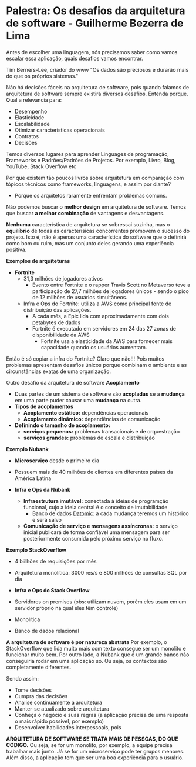 # Palestra: Os desafios da arquitetura de software - Guilherme Bezerra de Lima
Antes de escolher uma linguagem, nós precisamos saber como vamos escalar essa aplicação, quais desafios vamos encontrar.

Tim Berners-Lee, criador do www "Os dados são preciosos e durarão mais do que os próprios sistemas."

Não há decisões fáceis na arquitetura de software, pois quando falamos de arquitetura de software sempre existirá diversos desafios. Entenda porque. Qual a relevancia para:
* Desempenho
* Elasticidade
* Escalabilidade
* Otimizar características operacionais
* Contratos
* Decisões

Temos diversos lugares para aprender Linguages de programação, Frameworks e Padrões/Padrões de Projetos. Por exemplo, Livro, Blog, YouTube, Stack Overflow etc

Por que existem tão poucos livros sobre arquitetura em comparação com tópicos técnicos como frameworks, linguagens, e assim por diante?
  * Porque os arquitetos raramente enfrentam problemas comuns.

Não podemos buscar o **melhor design** em arquitetura de software. Temos que buscar **a melhor combinação** de vantagens e desvantagens.

**Nenhuma** característica de arquitetura se sobressai sozinha, mas o **equilíbrio** de todas as caracterísicas concorrentes promovem o sucesso do projeto.
Isto é, não é apenas uma característica do software que o definirá como bom ou ruim, mas um conjunto deles gerando uma experiência positiva.

**Exemplos de arquiteturas**
* **Fortnite**
  * 31,3 milhões de jogadores ativos
    * Evento entre Fortnite e o rapper Travis Scott no Metaverso teve a participação de 27,7 milhões de jogadores únicos - sendo o pico de 12 milhões de usuários simultâneos.
  * Infra e Ops do Fortnite: utiliza a AWS como principal fonte de distribuição das aplicações.
    * A cada mês, a Epic lida com aproximadamente com dois petabytes de dados
    * Fortnite é executado em servidores em 24 das 27 zonas de disponibilidade da AWS
      * Fortnite usa a elasticidade da AWS para fornecer mais capacidade quando os usuários aumentam.

Então é só copiar a infra do Fortnite? Claro que não!!! Pois muitos problemas apresentam desafios únicos porque combinam o ambiente e as circunstâncias exatas de uma organização.

Outro desafio da arquitetura de software
**Acoplamento**
* Duas partes de um sistema de software são **acopladas** se a **mudança** em uma parte puder causar uma **mudança** na outra.
* **Tipos de acoplamentos**
  * **Acoplamento estático:** dependências operacionais
  * **Acoplamento dinâmico:** dependências de comunicação
* **Definindo o tamanho de acoplamento:**
  * **serviços pequenos:** problemas transacionais e de orquestração
  * **serviços grandes:** problemas de escala e distribuição

**Exemplo Nubank**
* **Microserviço** desde o primeiro dia
* Possuem mais de 40 milhões de clientes em diferentes países da América Latina

* **Infra e Ops da Nubank**
  * **Infraestrutura imutável:** conectada à ideias de programção funcional, cujo a ideia central é o conceito de imutabilidade
    * Banco de dados [Datomic](https://www.datomic.com/): a cada mudança teremos um histórico e será salvo
  * **Comunicação de serviço e mensagens assíncronas:** o serviço inicial publicará de forma confiável uma mensagem para ser posteriormente consumida pelo próximo serviço no fluxo.

**Exemplo StackOverflow**
* 4 biilhões de requisições por mês
* Arquitetura monolítica: 3000 res/s e 800 milhões de consultas SQL por dia

* **Infra e Ops do Stack Overflow**
* Servidores on premises (obs: utilizam nuvem, porém eles usam em um servidor próprio na qual eles têm controle)
* Monolítica
* Banco de dados relacional


**A arquitetura de software é por natureza abstrata**
Por exemplo, o StackOverflow que lida muito mais com texto consegue ser um monolito e funcionar muito bem. Por outro lado, a Nubank que é um grande banco não conseguiria rodar em uma aplicação só. Ou seja, os contextos são completamente diferentes.

Sendo assim:
* Tome decisões
* Cumpra das decisões
* Analise continuamente a arquitetura
* Manter-se atualizado sobre arquitetura
* Conheça o negócio e suas regras (a aplicação precisa de uma resposta o mais rápido possível, por exemplo)
* Desenvolver habilidades interpessoais, pois

**ARQUITETURA DE SOFTWARE SE TRATA MAIS DE PESSOAS, DO QUE CÓDIGO.** Ou seja, se for um monolito, por exemplo, a equipe precisa trabalhar mais junto. Já se for um microserviço pode ter grupos menores. Além disso, a aplicação tem que ser uma boa experiência para o usuário.



